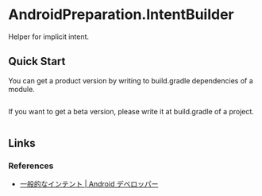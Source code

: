 # AndroidPreparation.IntentBuilder
Helper for implicit intent.

## Quick Start
You can get a product version by writing to build.gradle dependencies of a module.

``` gradle
```

If you want to get a beta version, please write it at build.gradle of a project.

``` gradle
```



## Links
### References
* [一般的なインテント | Android デベロッパー](https://developer.android.com/guide/components/intents-common?hl=ja)
